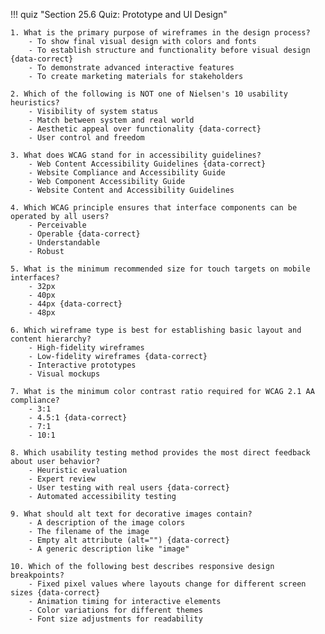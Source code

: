 !!! quiz "Section 25.6 Quiz: Prototype and UI Design"

    1. What is the primary purpose of wireframes in the design process?
        - To show final visual design with colors and fonts
        - To establish structure and functionality before visual design {data-correct}
        - To demonstrate advanced interactive features
        - To create marketing materials for stakeholders

    2. Which of the following is NOT one of Nielsen's 10 usability heuristics?
        - Visibility of system status
        - Match between system and real world
        - Aesthetic appeal over functionality {data-correct}
        - User control and freedom

    3. What does WCAG stand for in accessibility guidelines?
        - Web Content Accessibility Guidelines {data-correct}
        - Website Compliance and Accessibility Guide
        - Web Component Accessibility Guide
        - Website Content and Accessibility Guidelines

    4. Which WCAG principle ensures that interface components can be operated by all users?
        - Perceivable
        - Operable {data-correct}
        - Understandable
        - Robust

    5. What is the minimum recommended size for touch targets on mobile interfaces?
        - 32px
        - 40px
        - 44px {data-correct}
        - 48px

    6. Which wireframe type is best for establishing basic layout and content hierarchy?
        - High-fidelity wireframes
        - Low-fidelity wireframes {data-correct}
        - Interactive prototypes
        - Visual mockups

    7. What is the minimum color contrast ratio required for WCAG 2.1 AA compliance?
        - 3:1
        - 4.5:1 {data-correct}
        - 7:1
        - 10:1

    8. Which usability testing method provides the most direct feedback about user behavior?
        - Heuristic evaluation
        - Expert review
        - User testing with real users {data-correct}
        - Automated accessibility testing

    9. What should alt text for decorative images contain?
        - A description of the image colors
        - The filename of the image
        - Empty alt attribute (alt="") {data-correct}
        - A generic description like "image"

    10. Which of the following best describes responsive design breakpoints?
        - Fixed pixel values where layouts change for different screen sizes {data-correct}
        - Animation timing for interactive elements
        - Color variations for different themes
        - Font size adjustments for readability